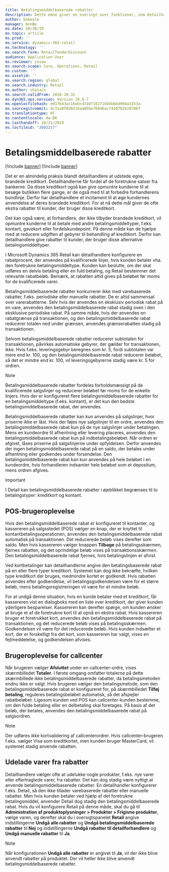 ```yaml
---
title: Betalingsmiddelbaserede rabatter
description: Dette emne giver en oversigt over funktioner, som detailhandlere kan bruge til at konfigurere rabatter for bestemte betalingsmiddeltyper.
author: bebeale
manager: AnnBe
ms.date: 10/30/19
ms.topic: article
ms.prod: ''
ms.service: dynamics-365-retail
ms.technology: ''
ms.search.form: RetailTenderDiscount
audience: Application User
ms.reviewer: josaw
ms.search.scope: Core, Operations, Retail
ms.custom: ''
ms.assetid: ''
ms.search.region: global
ms.search.industry: Retail
ms.author: shajain
ms.search.validFrom: 2018-10-31
ms.dyn365.ops.version: Version 10.0.7
ms.openlocfilehash: ed17b43ac16ebcd310716271b84bbbd904a3253a
ms.sourcegitcommit: dc31a0f0d9216aa05be76046ac7410702b20706f
ms.translationtype: HT
ms.contentlocale: da-DK
ms.lasthandoff: 10/31/2019
ms.locfileid: "2692217"
---
```

# <a name="tender-based-discounts"></a>Betalingsmiddelbaserede rabatter

[!include [banner](includes/banner.md)]
[!include [banner](includes/preview-banner.md)]

Det er en almindelig praksis blandt detailhandlere at udstede egne, brandede kreditkort. Detailhandlerne får fordel af de foretrukne satser fra bankerne. Da disse kreditkort også kan give opmuntre kunderne til at besøge butikken flere gange, er de også med til at forbedre forhandlerens bundlinje. Derfor har detailhandlere et incitament til at øge kundernes anvendelse af deres brandede kreditkort. For at nå dette mål giver de ofte ekstra rabatter til kunder, der bruger disse kreditkort.

Det kan også være, at forhandlere, der ikke tilbyder brandede kreditkort, vil opmuntre kunderne til at betale med andre betalingsmiddeltyper, f.eks. kontant, gavekort eller fordelskundepoint. På denne måde kan de hjælpe med at reducere udgiften af gebyrer til behandling af kreditkort. Derfor kan detailhandlere give rabatter til kunder, der bruger disse alternative betalingsmiddeltyper.

I Microsoft Dynamics 365 Retail kan detailhandlere konfigurere en rabatprocent, der anvendes på kvalificerede linjer, hvis kunden betaler vha. den foretrukne betalingsmiddeltype. Kunden kan beslutte, om der skal udføres en delvis betaling eller en fuld betaling, og Retail bestemmer det relevante rabatbeløb. Bemærk, at rabatten altid gives på beløbet før moms for de kvalificerede varer.

Betalingsmiddelbaserede rabatter konkurrerer ikke med varebaserede rabatter, f.eks. periodiske eller manuelle rabatter. De er altid sammensat over varerabatterne. Selv hvis der anvendes en eksklusiv periodisk rabat på en vare, anvendes den betalingsmiddelbaserede rabat stadig oven i den eksklusive periodiske rabat. På samme måde, hvis der anvendes en rabatgrænse på transaktionen, og den betalingsmiddelbaserede rabat reducerer totalen ned under grænsen, anvendes grænserabatten stadig på transaktionen.

Selvom betalingsmiddelbaserede rabatter reducerer subtotalen for transaktionen, påvirkes automatiske gebyrer, der gælder for transaktionen, ikke. Hvis f.eks. leveringsgebyr beregnes som kr. 5, fordi subtotalen var mere end kr. 100, og den betalingsmiddelbaserede rabat reducerer beløbet, så det er mindre end kr. 100, vil leveringsgebyrerne stadig være kr. 5 for ordren.


> [!NOTE]
> Betalingsmiddelbaserede rabatter fordeles forholdsmæssigt på de kvalificerede salgslinjer og reducerer beløbet før moms for de enkelte linjers. Hvis der er konfigureret flere betalingsmiddelbaserede rabatter for en betalingsmiddeltype (f.eks. kontant), er det kun den bedste betalingsmiddelbaserede rabat, der anvendes.

Betalingsmiddelbaserede rabatter kan kun anvendes på salgslinjer, hvor priserne ikke er låst. Hvis der føjes nye salgslinjer til en ordre, anvendes den betalingsmiddelbaserede rabat kun på de nye salgslinjer under betalingen. Mens en kundeordre til afhentning eller levering placeres, anvendes den betalingsmiddelbaserede rabat kun på indbetalingsbeløbet. Når ordren er afgivet, låses priserne på salgslinjerne under opfyldelsen. Derfor anvendes der ingen betalingsmiddelbaserede rabat på en saldo, der betales under afhentning eller godkendes under forsendelse. Den betalingsmiddelbaserede rabat kan kun anvendes på hele beløbet i en kundeordre, hvis forhandleren indsamler hele beløbet som et depositum, mens ordren afgives.

> [!IMPORTANT]
> I Detail kan betalingsmiddelbaserede rabatter i øjeblikket begrænses til to betalingstyper: kreditkort og kontant.

## <a name="pos-user-experience"></a>POS-brugeroplevelse

Hvis den betalingsmiddelbaserede rabat er konfigureret til kontanter, og kassereren på salgsstedet (POS) vælger en knap, der er knyttet til kontantbetalingsoperationen, anvendes den betalingsmiddelbaserede rabat automatisk på transaktionen. Det reducerede beløb vises derefter som saldo. Men hvis kassereren vælger knappen **Tilbage** på betalingsskærmen, fjernes rabatten, og det oprindelige beløb vises på transaktionsskærmen. Den betalingsmiddelbaserede rabat fjernes, hvis betalingslinjen er afvist.

Ved kortbetalinger kan detailhandlerne angive den betalingsbaserede rabat på en eller flere typer kreditkort. Systemet kan dog ikke bekræfte, hvilken type kreditkort der bruges, medmindre kortet er godkendt. Hvis rabatten anvendes efter godkendelse, vil betalingsgodkendelsen være for et større beløb, mens betalingsregistreringen vil være for et mindre beløb.

For at undgå denne situation, hvis en kunde betaler med et kreditkort, får kassereren vist en dialogboks med en liste over kreditkort, der giver kunden yderligere besparelser. Kassereren kan derefter spørge, om kunden ønsker at bruge et af de foretrukne kort til at opnå en ekstra rabat. Hvis kassereren bruger et foretrukket kort, anvendes den betalingsmiddelbaserede rabat på transaktionen, og det reducerede beløb vises på betalingsskærmen. Godkendelsen vil være for det reducerede beløb. Hvis kunden indsætter et kort, der er forskelligt fra det kort, som kassereren har valgt, vises en fejlmeddelelse, og godkendelsen afvises.


## <a name="call-center-user-experience"></a>Brugeroplevelse for callcenter

Når brugeren vælger **Afsluttet** under en callcenter-ordre, vises skærmbilledet **Totaler**. I første omgang omfatter totalerne på dette skærmbillede ikke betalingsmiddelbaserede rabatter, da betalingsmetoden endnu ikke er valgt. Hvis brugeren vælger den betalingsmetode, som den betalingsmiddelbaserede rabat er konfigureret for, på skærmbilledet **Tilføj betaling**, reguleres betalingsbeløbet automatisk, så det afspejler rabatbeløbet. Ligesom kunden ved POS kan callcenter-kunden bestemme, om den fulde betaling eller en delbetaling skal foretages. På basis af det beløb, der betales, anvendes den betalingsmiddelbaserede rabat på salgsordren.

> [!NOTE]
> Der udføres ikke kortvalidering af callcenterordrer. Hvis callcenter-brugeren f.eks. vælger Visa som kreditkortet, men kunden bruger MasterCard, vil systemet stadig anvende rabatten.

## <a name="exclude-items-from-discounts"></a>Udelade varer fra rabatter

Detailhandlere vælger ofte at udelukke nogle produkter, f.eks. nye varer eller eftertragtede varer, fra rabatter. Det kan dog stadig være nyttigt at anvende betalingsmiddelbaserede rabatter. En detailhandler konfigurerer f.eks. Detail, så den ikke tillader varebaserede rabatter eller manuelle rabatter. Men hvis kunden betaler ved hjælp af det foretrukne betalingsmiddel, anvender Detail dog stadig den betalingsmiddelbaserede rabat. Hvis du vil konfigurere Retail på denne måde, skal du gå til **Administration af produktoplysninger > Produkter > Frigivne produkter**, vælge varen, og derefter skal du i oversigtspanelet **Retail** angive indstillingerne **Undgå alle rabatter** og **Undgå betalingsmiddelbaserede rabatter** til **Nej** og indstillingerne **Undgå rabatter til detailforhandlere** og **Undgå manuelle rabatter** til **Ja**.

> [!NOTE]
> Når konfigurationen **Undgå alle rabatter** er angivet til **Ja**, vil der ikke blive anvendt rabatter på produktet. Der vil heller ikke blive anvendt betalingsmiddelbaserede rabatter.
